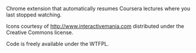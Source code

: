 Chrome extension that automatically resumes Coursera lectures where you
last stopped watching.

Icons courtesy of http://www.interactivemania.com distributed under the
Creative Commons license.

Code is freely available under the WTFPL.
